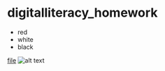 # digitalliteracy_homework
* red
* white
* black

 [file](http://github.com/ "Ссылка на гитхаб")
  ![alt text](https://getbg.net/upload/full/www.GetBg.net_Animals___Cats_Small_red_cat_in_the_hat_046865_.jpg "Кот")
